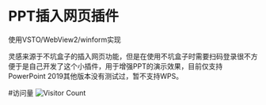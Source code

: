 # PPT插入网页插件

使用VSTO/WebView2/winform实现

灵感来源于不坑盒子的插入网页功能，但是在使用不坑盒子时需要扫码登录很不方便于是自己开发了这个小插件，用于增强PPT的演示效果，目前仅支持PowerPoint 2019其他版本没有测试过，暂不支持WPS。

#访问量
![Visitor Count](https://profile-counter.glitch.me/Caoyuanhai/count.svg)
